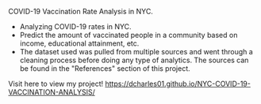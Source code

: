 COVID-19 Vaccination Rate Analysis in NYC.
- Analyzing COVID-19 rates in NYC.
- Predict the amount of vaccinated people in a community based on income, educational attainment, etc.
- The dataset used was pulled from multiple sources and went through a cleaning process before doing any type of analytics. The sources can be found in the "References" section of this project.

Visit here to view my project! https://dcharles01.github.io/NYC-COVID-19-VACCINATION-ANALYSIS/
